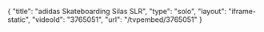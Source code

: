 {
    "title": "adidas Skateboarding Silas SLR",
    "type": "solo",
    "layout": "iframe-static",
    "videoId": "3765051",
    "url": "\/tvpembed\/3765051"
}